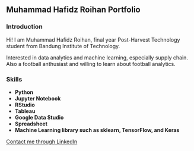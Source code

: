 ## Muhammad Hafidz Roihan Portfolio

### Introduction

Hi! I am Muhammad Hafidz Roihan, final year Post-Harvest Technology student from Bandung Institute of Technology.

Interested in data analytics and machine learning, especially supply chain. Also a football anthusiast and willing to learn about football analytics.


### Skills
* **Python**
* **Jupyter Notebook**
* **RStudio**
* **Tableau**
* **Google Data Studio**
* **Spreadsheet**
* **Machine Learning library such as sklearn, TensorFlow, and Keras**


[Contact me through LinkedIn](https://www.linkedin.com/in/muhammad-hafidz-roihan-05081a195/)

